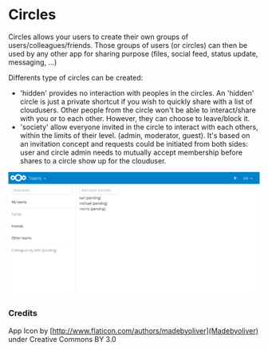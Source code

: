 # Circles

Circles allows your users to create their own groups of users/colleagues/friends. 
Those groups of users (or circles) can then be used by any other app for sharing purpose 
(files, social feed, status update, messaging, ...) 

Differents type of circles can be created:

- 'hidden' provides no interaction with peoples in the circles. An 'hidden' circle is just 
a private shortcut if you wish to quickly share with a list of cloudusers. Other people from the circle 
won't be able to interact/share with you or to each other. However, they can choose to leave/block it.
- 'society' allow everyone invited in the circle to interact with each others, within the limits of their 
level. (admin, moderator, guest).
It's based on an invitation concept and requests could be initiated from both sides:
user and circle admin needs to mutually accept membership before shares to a circle show up for the clouduser.

![example screenshot](example.png)




### Credits

App Icon by [http://www.flaticon.com/authors/madebyoliver](Madebyoliver) under Creative Commons BY 3.0